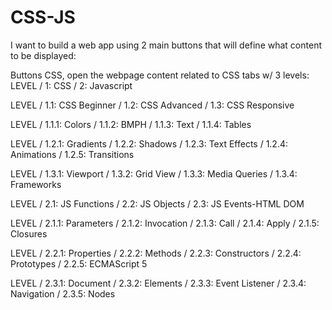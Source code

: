 # CSS-JS

I want to build a web app using 2 main buttons that will define what content to be displayed:

Buttons CSS, open the webpage content related to CSS tabs w/ 3 levels: 
LEVEL / 1: CSS 
      / 2: Javascript
      
LEVEL / 1.1: CSS Beginner
      / 1.2: CSS Advanced 
      / 1.3: CSS Responsive

LEVEL / 1.1.1: Colors 
      / 1.1.2: BMPH 
      / 1.1.3: Text 
      / 1.1.4: Tables
            
LEVEL / 1.2.1: Gradients 
      / 1.2.2: Shadows 
      / 1.2.3: Text Effects 
      / 1.2.4: Animations 
      / 1.2.5: Transitions
            
LEVEL / 1.3.1: Viewport 
      / 1.3.2: Grid View 
      / 1.3.3: Media Queries 
      / 1.3.4: Frameworks 


LEVEL / 2.1: JS Functions 
      / 2.2: JS Objects 
      / 2.3: JS Events-HTML DOM 
         
LEVEL / 2.1.1: Parameters 
      / 2.1.2:  Invocation 
      / 2.1.3:  Call 
      / 2.1.4:  Apply 
      / 2.1.5:  Closures
             
LEVEL / 2.2.1: Properties 
      / 2.2.2: Methods 
      / 2.2.3: Constructors 
      / 2.2.4: Prototypes 
      / 2.2.5: ECMAScript 5
             
LEVEL / 2.3.1: Document 
      / 2.3.2: Elements 
      / 2.3.3: Event Listener 
      / 2.3.4: Navigation 
      / 2.3.5: Nodes
             









